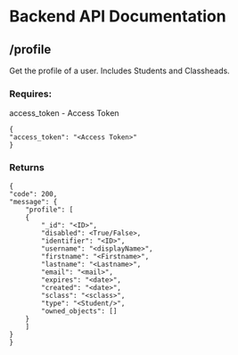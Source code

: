 # Backend API Documentation

## /profile

Get the profile of a user. Includes Students and Classheads.  

### Requires:
access_token - Access Token

    {
    "access_token": "<Access Token>"
    }

### Returns

    {
    "code": 200,
    "message": {
        "profile": [
        {
            "_id": "<ID>",
            "disabled": <True/False>,
            "identifier": "<ID>",
            "username": "<displayName>",
            "firstname": "<Firstname>",
            "lastname": "<Lastname>",
            "email": "<mail>",
            "expires": "<date>",
            "created": "<date>",
            "sclass": "<sclass>",
            "type": "<Student/>",
            "owned_objects": []
        }
        ]
    }
    }